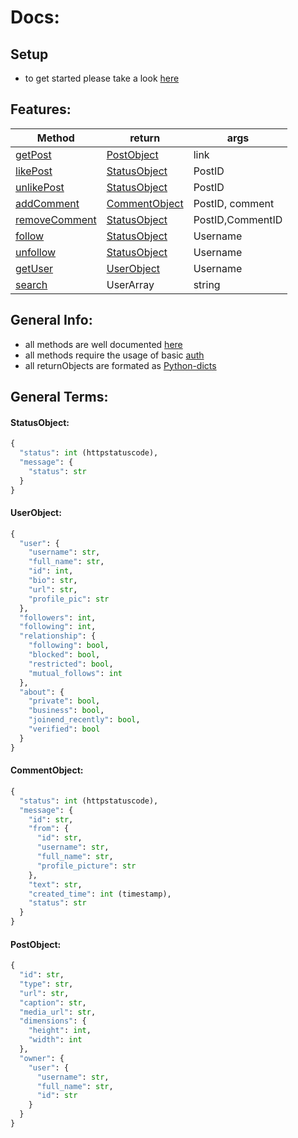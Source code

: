 # Docs:

## Setup
- to get started please take a look [here](https://github.com/xNaCly/InstagramAPIwrapper/tree/master/docs/auth)


## Features:
| Method        | return        | args             |
|---------------|---------------|------------------|
| [getPost](https://github.com/xNaCly/InstagramAPIwrapper/tree/master/docs/getPost)        | [PostObject](https://github.com/xNaCly/InstagramAPIwrapper/tree/master/docs#postobject)           | link             |
| [likePost](https://github.com/xNaCly/InstagramAPIwrapper/tree/master/docs/likePost)      | [StatusObject](https://github.com/xNaCly/InstagramAPIwrapper/tree/master/docs#statusobject)  | PostID           |
| [unlikePost](https://github.com/xNaCly/InstagramAPIwrapper/tree/master/docs/unlikePost)    | [StatusObject](https://github.com/xNaCly/InstagramAPIwrapper/tree/master/docs#statusobject)  | PostID           |
| [addComment](https://github.com/xNaCly/InstagramAPIwrapper/tree/master/docs/addComment)    | [CommentObject](https://github.com/xNaCly/InstagramAPIwrapper/tree/master/docs#commentobject) | PostID, comment   |
| [removeComment](https://github.com/xNaCly/InstagramAPIwrapper/tree/master/docs/addComment) | [StatusObject](https://github.com/xNaCly/InstagramAPIwrapper/tree/master/docs#statusobject)  | PostID,CommentID |
| [follow](https://github.com/xNaCly/InstagramAPIwrapper/tree/master/docs/follow)        | [StatusObject](https://github.com/xNaCly/InstagramAPIwrapper/tree/master/docs#statusobject)  | Username         |
| [unfollow](https://github.com/xNaCly/InstagramAPIwrapper/tree/master/docs/unfollow)      | [StatusObject](https://github.com/xNaCly/InstagramAPIwrapper/tree/master/docs#statusobject)  | Username         |
| [getUser](https://github.com/xNaCly/InstagramAPIwrapper/tree/master/docs/getUser)          | [UserObject](https://github.com/xNaCly/InstagramAPIwrapper/tree/master/docs#userobject)    | Username         |
| [search](https://github.com/xNaCly/InstagramAPIwrapper/tree/master/docs/search)        | UserArray     | string           |

## General Info:

-   all methods are well documented [here](https://github.com/xNaCly/InstagramAPIwrapper/blob/master/docs)
-   all methods require the usage of basic [auth](https://github.com/xNaCly/InstagramAPIwrapper/tree/master/docs/auth)
-   all returnObjects are formated as [Python-dicts](https://docs.python.org/3/tutorial/datastructures.html#dictionaries)

## General Terms:

#### StatusObject:

```python
{
  "status": int (httpstatuscode),
  "message": {
    "status": str
  }
}
```

#### UserObject:

```python
{
  "user": {
    "username": str,
    "full_name": str,
    "id": int,
    "bio": str,
    "url": str,
    "profile_pic": str
  },
  "followers": int,
  "following": int,
  "relationship": {
    "following": bool,
    "blocked": bool,
    "restricted": bool,
    "mutual_follows": int
  },
  "about": {
    "private": bool,
    "business": bool,
    "joinend_recently": bool,
    "verified": bool
  }
}
```

#### CommentObject:

```python
{
  "status": int (httpstatuscode),
  "message": {
    "id": str,
    "from": {
      "id": str,
      "username": str,
      "full_name": str,
      "profile_picture": str
    },
    "text": str,
    "created_time": int (timestamp),
    "status": str
  }
}
```

#### PostObject:

```python
{
  "id": str,
  "type": str,
  "url": str,
  "caption": str,
  "media_url": str,
  "dimensions": {
    "height": int,
    "width": int
  },
  "owner": {
    "user": {
      "username": str,
      "full_name": str,
      "id": str
    }
  }
}
```
